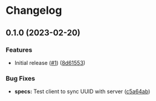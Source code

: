 # Changelog

## 0.1.0 (2023-02-20)


### Features

* Initial release ([#1](https://github.com/dimensionalpocket/websocket-client-js/issues/1)) ([8d61553](https://github.com/dimensionalpocket/websocket-client-js/commit/8d615538befed8493c65708431a3407cd0266206))


### Bug Fixes

* **specs:** Test client to sync UUID with server ([c5a64ab](https://github.com/dimensionalpocket/websocket-client-js/commit/c5a64ab8264d4cedf626d4f0c5dea74c6ed9a739))
